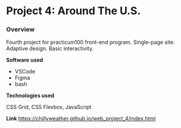 # Project 4: Around The U.S.

### Overview

Fourth project for practicum100 front-end program.
Single-page site. Adaptive design. Basic interactivity.

**Software used**

- VSCode
- Figma
- bash

**Technologies used**

CSS Grid, CSS Flexbox, JavaScript

**Link**
https://chillyweather.github.io/web_project_4/index.html
